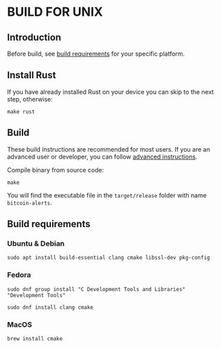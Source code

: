 # BUILD FOR UNIX

## Introduction

Before build, see [build requirements](#build-requirements) for your specific platform.

## Install Rust

If you have already installed Rust on your device you can skip to the next step, otherwise:

```
make rust
```

## Build

These build instructions are recommended for most users. If you are an advanced user or developer, you can follow [advanced instructions](#build-advanced).

Compile binary from source code:

```
make
```

You will find the executable file in the `target/release` folder with name `bitcoin-alerts`.

## Build requirements

### Ubuntu & Debian

```
sudo apt install build-essential clang cmake libssl-dev pkg-config
```

### Fedora

```
sudo dnf group install "C Development Tools and Libraries" "Development Tools"
```

```
sudo dnf install clang cmake
```

### MacOS

```
brew install cmake
```
